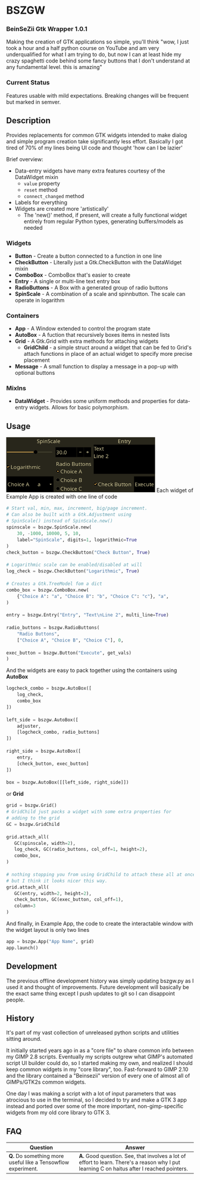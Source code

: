 # BSZGW
### BeinSeZii Gtk Wrapper 1.0.1
Making the creation of GTK applications so simple, you'll think "wow, I just took a hour and a half python course on YouTube and am very underqualified for what I am trying to do, but now I can at least hide my crazy spaghetti code behind some fancy buttons that I don't understand at any fundamental level. this is amazing"

### Current Status
Features usable with mild expectations. Breaking changes will be frequent but marked in semver.

## Description
Provides replacements for common GTK widgets intended to make dialog and
simple program creation take significantly less effort. Basically I got tired
of 70% of my lines being UI code and thought 'how can I be lazier'

Brief overview:
 - Data-entry widgets have many extra features courtesy of the DataWidget mixin
   - `value` property
   - `reset` method
   - `connect_changed` method
 - Labels for everything
 - Widgets are created more 'artistically'
   - The 'new()' method, if present, will create a fully functional widget
     entirely from regular Python types, generating buffers/models as needed

### Widgets
 - **Button** - Create a button connected to a function in one line
 - **CheckButton** - Literally just a Gtk.CheckButton with the DataWidget mixin
 - **ComboBox** - ComboBox that's easier to create
 - **Entry** - A single or multi-line text entry box
 - **RadioButtons** - A Box with a generated group of radio buttons
 - **SpinScale** - A combination of a scale and spinnbutton. The scale can operate in logarithm

### Containers
 - **App** - A Window extended to control the program state
 - **AutoBox** - A fuction that recursively boxes items in nested lists
 - **Grid** - A Gtk.Grid with extra methods for attaching widgets
   - **GridChild** - a simple struct around a widget that can be fed to Grid's attach
     functions in place of an actual widget to specify more precise placement
 - **Message** - A small function to display a message in a pop-up with optional buttons

### MixIns
  - **DataWidget** - Provides some uniform methods and properties for data-entry widgets.
    Allows for basic polymorphism.
## Usage
<img src="./Example Apps/screenshot.png" width="400">
Each widget of Example App is created with one line of code

```python
# Start val, min, max, increment, big/page increment.
# Can also be built with a Gtk.Adjustment using
# SpinScale() instead of SpinScale.new()
spinscale = bszgw.SpinScale.new(
    30, -1000, 10000, 5, 10,
    label="SpinScale", digits=1, logarithmic=True
)
check_button = bszgw.CheckButton("Check Button", True)

# Logarithmic scale can be enabled/disabled at will
log_check = bszgw.CheckButton("Logarithmic", True)

# Creates a Gtk.TreeModel fom a dict
combo_box = bszgw.ComboBox.new(
    {"Choice A": "a", "Choice B": "b", "Choice C": "c"}, "a",
)

entry = bszgw.Entry("Entry", "Text\nLine 2", multi_line=True)

radio_buttons = bszgw.RadioButtons(
    "Radio Buttons",
    ["Choice A", "Choice B", "Choice C"], 0,

exec_button = bszgw.Button("Execute", get_vals)
)
```

And the widgets are easy to pack together using the containers using **AutoBox**
```python
logcheck_combo = bszgw.AutoBox([
    log_check,
    combo_box
])

left_side = bszgw.AutoBox([
    adjuster,
    [logcheck_combo, radio_buttons]
])

right_side = bszgw.AutoBox([
    entry,
    [check_button, exec_button]
])

box = bszgw.AutoBox([[left_side, right_side]])
```
or **Grid**
 ```python
grid = bszgw.Grid()
# GridChild just packs a widget with some extra properties for
# adding to the grid
GC = bszgw.GridChild

grid.attach_all(
    GC(spinscale, width=2),
    log_check, GC(radio_buttons, col_off=1, height=2),
    combo_box,
)

# nothing stopping you from using GridChild to attach these all at once
# but I think it looks nicer this way.
grid.attach_all(
    GC(entry, width=2, height=2),
    check_button, GC(exec_button, col_off=1),
    column=3
)

 ```
 
And finally, in Example App, the code to create the interactable window with the widget layout is only two lines
```python
app = bszgw.App("App Name", grid)
app.launch()
```

## Development
The previous offline development history was simply updating bszgw.py as I used it and thought of improvements. Future development will basically be the exact same thing except I push updates to git so I can disappoint people.

## History
It's part of my vast collection of unreleased python scripts and utilities sitting around.

It initially started years ago in as a "core file" to share common info between my GIMP 2.8 scripts. Eventually my scripts outgrew what GIMP's automated script UI builder could do, so I started making my own, and realized I should keep common widgets in my "core library", too. Fast-forward to GIMP 2.10 and the library contained a "Beinsezii" version of every one of almost all of GIMPs/GTK2s common widgets.

One day I was making a script with a lot of input parameters that was atrocious to use in the terminal, so I decided to try and make a GTK 3 app instead and ported over some of the more important, non-gimp-specific widgets from my old core library to GTK 3.

## FAQ
Question|Answer
--------|------
**Q.** Do something more useful like a Tensowflow experiment.|**A.** Good question. See, that involves a lot of effort to learn. There's a reason why I put learning C on haitus after I reached pointers.
